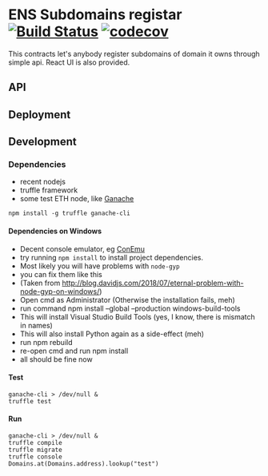 # ENS Subdomains registar [![Build Status](https://travis-ci.com/topmonks/ens-registrar.svg?branch=master)](https://travis-ci.com/topmonks/ens-registrar) [![codecov](https://codecov.io/gh/topmonks/ens-registrar/branch/master/graph/badge.svg)](https://codecov.io/gh/topmonks/ens-registrar)

This contracts let's anybody register subdomains of domain it owns through simple api. React UI is also provided.

## API

## Deployment

## Development
### Dependencies

- recent nodejs
- truffle framework
- some test ETH node, like [Ganache](https://truffleframework.com/ganache/)

```
npm install -g truffle ganache-cli
```

#### Dependencies on Windows
- Decent console emulator, eg [ConEmu](https://conemu.github.io/)
- try running `npm install` to install project dependencies.
- Most likely you will have problems with `node-gyp`
- you can fix them like this
- (Taken from http://blog.davidjs.com/2018/07/eternal-problem-with-node-gyp-on-windows/)
- Open cmd as Administrator (Otherwise the installation fails, meh)
- run command npm install –global –production windows-build-tools
- This will install Visual Studio Build Tools (yes, I know, there is mismatch in names)
- This will also install Python again as a side-effect (meh)
- run npm rebuild
- re-open cmd and run npm install
- all should be fine now

#### Test

```
ganache-cli > /dev/null &
truffle test
```

#### Run

```
ganache-cli > /dev/null &
truffle compile
truffle migrate
truffle console
Domains.at(Domains.address).lookup("test")
```
